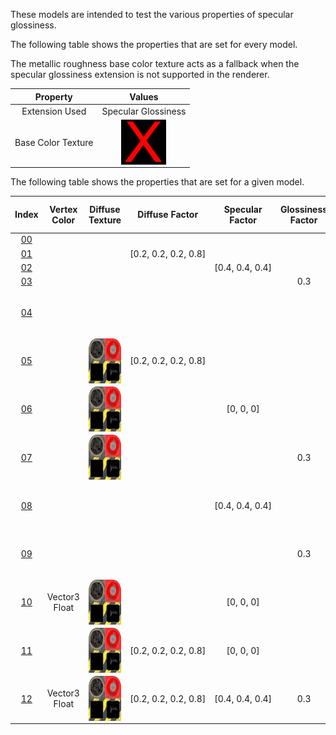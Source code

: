 These models are intended to test the various properties of specular glossiness.  

The following table shows the properties that are set for every model.  

The metallic roughness base color texture acts as a fallback when the specular glossiness extension is not supported in the renderer.  


Property | **Values**
:---: | :---:
Extension Used | Specular Glossiness
Base Color Texture | <img src="./Textures/Texture_X.png" height="72" width="72" align="middle">

 
The following table shows the properties that are set for a given model.  


Index | Vertex Color | Diffuse Texture | Diffuse Factor | Specular Factor | Glossiness Factor | Specular Glossiness Texture
:---: | :---: | :---: | :---: | :---: | :---: | :---:
[00](./Material_SpecularGlossiness_00.gltf) |   |   |   |   |   |  
[01](./Material_SpecularGlossiness_01.gltf) |   |   | [0.2,&nbsp;0.2,&nbsp;0.2,&nbsp;0.8] |   |   |  
[02](./Material_SpecularGlossiness_02.gltf) |   |   |   | [0.4,&nbsp;0.4,&nbsp;0.4] |   |  
[03](./Material_SpecularGlossiness_03.gltf) |   |   |   |   | 0.3 |  
[04](./Material_SpecularGlossiness_04.gltf) |   |   |   |   |   | <img src="./Textures/Texture_specularGlossiness.png" height="72" width="72" align="middle">
[05](./Material_SpecularGlossiness_05.gltf) |   | <img src="./Textures/Texture_diffuse.png" height="72" width="72" align="middle"> | [0.2,&nbsp;0.2,&nbsp;0.2,&nbsp;0.8] |   |   |  
[06](./Material_SpecularGlossiness_06.gltf) |   | <img src="./Textures/Texture_diffuse.png" height="72" width="72" align="middle"> |   | [0,&nbsp;0,&nbsp;0] |   |  
[07](./Material_SpecularGlossiness_07.gltf) |   | <img src="./Textures/Texture_diffuse.png" height="72" width="72" align="middle"> |   |   | 0.3 |  
[08](./Material_SpecularGlossiness_08.gltf) |   |   |   | [0.4,&nbsp;0.4,&nbsp;0.4] |   | <img src="./Textures/Texture_specularGlossiness.png" height="72" width="72" align="middle">
[09](./Material_SpecularGlossiness_09.gltf) |   |   |   |   | 0.3 | <img src="./Textures/Texture_specularGlossiness.png" height="72" width="72" align="middle">
[10](./Material_SpecularGlossiness_10.gltf) | Vector3 Float | <img src="./Textures/Texture_diffuse.png" height="72" width="72" align="middle"> |   | [0,&nbsp;0,&nbsp;0] |   |  
[11](./Material_SpecularGlossiness_11.gltf) |   | <img src="./Textures/Texture_diffuse.png" height="72" width="72" align="middle"> | [0.2,&nbsp;0.2,&nbsp;0.2,&nbsp;0.8] | [0,&nbsp;0,&nbsp;0] |   |  
[12](./Material_SpecularGlossiness_12.gltf) | Vector3 Float | <img src="./Textures/Texture_diffuse.png" height="72" width="72" align="middle"> | [0.2,&nbsp;0.2,&nbsp;0.2,&nbsp;0.8] | [0.4,&nbsp;0.4,&nbsp;0.4] | 0.3 | <img src="./Textures/Texture_specularGlossiness.png" height="72" width="72" align="middle">
 
